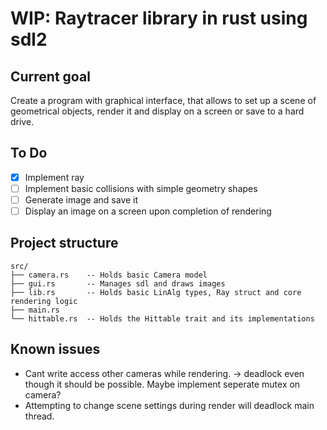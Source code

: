 # WIP: Raytracer library in rust using sdl2

## Current goal

Create a program with graphical interface, that allows to set up a scene of geometrical objects, render it and display on a screen or save to a hard drive.

## To Do

- [X] Implement ray
- [ ] Implement basic collisions with simple geometry shapes
- [ ] Generate image and save it
- [ ] Display an image on a screen upon completion of rendering

## Project structure

``` text
src/
├── camera.rs    -- Holds basic Camera model
├── gui.rs       -- Manages sdl and draws images
├── lib.rs       -- Holds basic LinAlg types, Ray struct and core rendering logic 
├── main.rs
└── hittable.rs  -- Holds the Hittable trait and its implementations
```

## Known issues
- Cant write access other cameras while rendering. -> deadlock even though it should be possible. Maybe implement seperate mutex on camera?
- Attempting to change scene settings during render will deadlock main thread.
